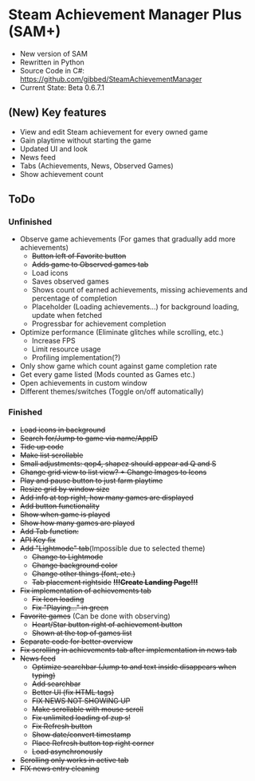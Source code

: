 # Steam Achievement Manager Plus (SAM+)
- New version of SAM
- Rewritten in Python
- Source Code in C#: https://github.com/gibbed/SteamAchievementManager
- Current State: Beta 0.6.7.1

## (New) Key features
- View and edit Steam achievement for every owned game
- Gain playtime without starting the game
- Updated UI and look
- News feed
- Tabs (Achievements, News, Observed Games)
- Show achievement count

## ToDo
### Unfinished
- Observe game achievements (For games that gradually add more achievements)
    - ~~Button left of Favorite button~~
    - ~~Adds game to Observed games tab~~
    - Load icons
    - Saves observed games
    - Shows count of earned achievements, missing achievements and percentage of completion
    - Placeholder (Loading achievements...) for background loading, update when fetched
    - Progressbar for achievement completion
- Optimize performance (Eliminate glitches while scrolling, etc.)
    - Increase FPS
    - Limit resource usage
    - Profiling implementation(?)
- Only show game which count against game completion rate
- Get every game listed (Mods counted as Games etc.)
- Open achievements in custom window
- Different themes/switches (Toggle on/off automatically)

### Finished
- ~~Load icons in background~~
- ~~Search for/Jump to game via name/AppID~~
- ~~Tide up code~~
- ~~Make list scrollable~~
- ~~Small adjustments: qop4, shapez should appear ad Q and S~~
- ~~Change grid view to list view? + Change Images to Icons~~
- ~~Play and pause button to just farm playtime~~
- ~~Resize grid by window size~~
- ~~Add info at top right, how many games are displayed~~
- ~~Add button functionality~~
- ~~Show when game is played~~
- ~~Show how many games are played~~
- ~~Add Tab function:~~
- ~~API Key fix~~
- ~~Add "Lightmode" tab~~(Impossible due to selected theme)
    - ~~Change to Lightmode~~
    - ~~Change background color~~
    - ~~Change other things (font, etc.)~~
    - ~~Tab placement rightside~~
**~~!!!Create Landing Page!!!~~**
- ~~Fix implementation of achievements tab~~
    - ~~Fix Icon loading~~
    - ~~Fix "Playing..." in green~~
- ~~Favorite games~~ (Can be done with observing)
    - ~~Heart/Star button right of achievement button~~
    - ~~Shown at the top of games list~~
- ~~Separate code for better overview~~
- ~~Fix scrolling in achievements tab after implementation in news tab~~
- ~~News feed~~
    - ~~Optimize searchbar (Jump to and text inside disappears when typing)~~
    - ~~Add searchbar~~
    - ~~Better UI (fix HTML tags)~~
    - ~~FIX NEWS NOT SHOWING UP~~
    - ~~Make scrollable with mouse scroll~~
    - ~~Fix unlimited loading of zup s!~~
    - ~~Fix Refresh button~~
    - ~~Show date/convert timestamp~~
    - ~~Place Refresh button top right corner~~
    - ~~Load asynchronously~~
- ~~Scrolling only works in active tab~~
- ~~FIX news entry cleaning~~